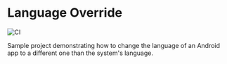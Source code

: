 # Language Override

![CI](https://github.com/code-schreiber/LanguageOverride/workflows/CI/badge.svg)

Sample project demonstrating how to change the language of an Android app to a different one than the system's language.
